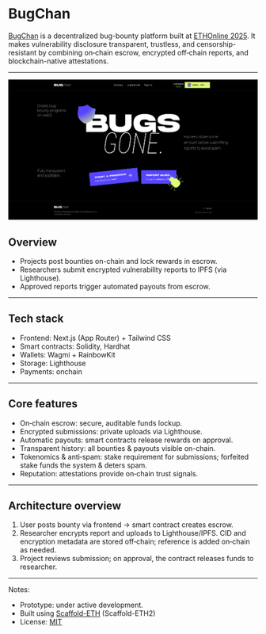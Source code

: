 # BugChan
[BugChan](https://bugchan.xyz) is a decentralized bug-bounty platform built at [ETHOnline 2025](https://ethglobal.com/events/ethonline2025/). It makes vulnerability disclosure transparent, trustless, and censorship-resistant by combining on‑chain escrow, encrypted off‑chain reports, and blockchain-native attestations.

---

[![screenshot](screenshot.png)](https://bugchan.xyz)

## Overview

- Projects post bounties on-chain and lock rewards in escrow.  
- Researchers submit encrypted vulnerability reports to IPFS (via Lighthouse).  
- Approved reports trigger automated payouts from escrow.

---

## Tech stack

- Frontend: Next.js (App Router) + Tailwind CSS  
- Smart contracts: Solidity, Hardhat  
- Wallets: Wagmi + RainbowKit  
- Storage: Lighthouse
- Payments: onchain

---

## Core features

- On‑chain escrow: secure, auditable funds lockup.  
- Encrypted submissions: private uploads via Lighthouse.  
- Automatic payouts: smart contracts release rewards on approval.  
- Transparent history: all bounties & payouts visible on-chain.  
- Tokenomics & anti‑spam: stake requirement for submissions; forfeited stake funds the system & deters spam.  
- Reputation: attestations provide on‑chain trust signals.

---

## Architecture overview

1. User posts bounty via frontend → smart contract creates escrow.  
2. Researcher encrypts report and uploads to Lighthouse/IPFS. CID and encryption metadata are stored off‑chain; reference is added on‑chain as needed.  
3. Project reviews submission; on approval, the contract releases funds to researcher.  

---

Notes:
- Prototype: under active development.
- Built using [Scaffold-ETH](https://scaffoldeth.io/) (Scaffold-ETH2)
- License: [MIT](https://opensource.org/licenses/MIT)

